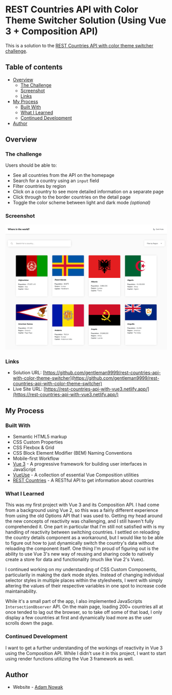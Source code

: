# REST Countries API with Color Theme Switcher Solution (Using Vue 3 + Composition API)

This is a solution to the [REST Countries API with color theme switcher challenge](https://jm-test-assessment.vercel.app/).

## Table of contents

- [Overview](#overview)
  - [The Challenge](#the-challenge)
  - [Screenshot](#screenshot)
  - [Links](#links)
- [My Process](#my-process)
  - [Built With](#built-with)
  - [What I Learned](#what-i-learned)
  - [Continued Development](#continued-development)
- [Author](#author)

## <a name="overview"></a>Overview

### <a name="the-challenge"></a>The challenge

Users should be able to:

- See all countries from the API on the homepage
- Search for a country using an `input` field
- Filter countries by region
- Click on a country to see more detailed information on a separate page
- Click through to the border countries on the detail page
- Toggle the color scheme between light and dark mode *(optional)*

### <a name="screenshot"></a>Screenshot

![](./screenshot.png)

### <a name="links"></a>Links

- Solution URL: [https://github.com/gentleman9999/rest-countries-api-with-color-theme-switcher](https://github.com/gentleman9999/rest-countries-api-with-color-theme-switcher)
- Live Site URL: [https://rest-countries-api-with-vue3.netlify.app/](https://rest-countries-api-with-vue3.netlify.app/)

## <a name="my-process"></a>My Process

### <a name="built-with"></a>Built With

- Semantic HTML5 markup
- CSS Custom Properties
- CSS Flexbox & Grid
- CSS Block Element Modifier (BEM) Naming Conventions
- Mobile-first Workflow
- [Vue 3](https://v3.vuejs.org/) - A progressive framework for building user interfaces in JavaScript
- [VueUse](https://vueuse.org/) - A collection of essential Vue Composition utilities 
- [REST Countries](https://restcountries.eu/) - A RESTful API to get information about countries

### <a name="what-i-learned"></a>What I Learned

This was my first project with Vue 3 and its Composition API. I had come from a background using Vue 2, so this was a fairly different experience from using the old Options API that I was used to. Getting my head around the new concepts of reactivity was challenging, and I still haven't fully comprehended it. One part in particular that I'm still not satisfied with is my handling of reactivity between switching countries. I settled on reloading the country details component as a workaround, but I would like to be able to figure out how to just dynamically switch the country's data without reloading the component itself. One thing I'm proud of figuring out is the ability to use Vue 3's new way of reusing and sharing code to natively create a store for data and functionality (much like Vue 2's Vuex).

I continued working on my understanding of CSS Custom Components, particularily in making the dark mode styles. Instead of changing individual selector styles in multiple places within the stylesheets, I went with simply altering the values of their respective variables in one spot to increase code maintainability.

While it's a small part of the app, I also implemented JavaScripts `IntersectionObserver` API. On the main page, loading 200+ countries all at once tended to lag out the browser, so to take off some of that load, I only display a few countries at first and dynamically load more as the user scrolls down the page.

### <a name="continued-development"></a>Continued Development

I want to get a further understanding of the workings of reactivity in Vue 3 using the Composition API. While I didn't use it in this project, I want to start using render functions utilizing the Vue 3 framework as well.

## <a name="author"></a>Author

- Website - [Adam Nowak](https://www.linkedin.com/in/adamnowak729/)
